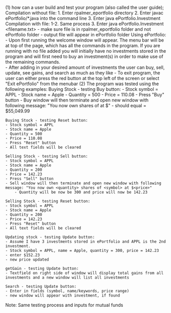 (1) how can a user build and test your program (also called the user guide); 
    Compilation without file: 
        1. Enter rpalmer_eportfolio directory 
        2. Enter javac ePortfolio/*.java into the command line
        3. Enter java ePortfolio.Investment 
    Compilation with file: 
        1-2. Same process
        3. Enter java ePortfolio.Investment <filename.txt>
	- make sure file is in rpalmer_eportfolio folder and not ePortfolio folder
	- output file will appear in ePortfolio folder
    Using ePortfolio:
        - Upon first running the welcome window will appear. The menu bar will be at top of the page, which has all the commands in the program.
	    If you are running with no file added you will initially have no investments stored in the program and will first need to buy an
	    investment(s) in order to make use of the remaining commands.	   		  			   	       		
        - After adding in your desired amount of investments the user can buy, sell, update, see gains, and search as much as they like
        - To exit program, the user can either press the red button at the top left of the screen or select "Exit ePortfolio" from the menubar
(2) The program was tested using the following examples:
    Buying Stock - testing Buy button:
    - Stock symbol = APPL
    - Stock name = Apple
    - Quantity = 500
    - Price = 110.08
    - Press "Buy" button
    - Buy window will then terminate and open new window with following message: "You now own <quantity> shares of <symbol> at $<price>"
        - should equal = $55,049.99

    Buying Stock - testing Reset button:
    - Stock symbol = APPL
    - Stock name = Apple
    - Quantity = 500
    - Price = 110.08
    - Press "Reset" button
    - All text fields will be cleared

    Selling Stock - testing Sell button:
    - Stock symbol = APPL
    - Stock name = Apple
    - Quantity = 200
    - Price = 142.23
    - Press "Sell" button
    - Sell window will then terminate and open new window with following message: "You now own <quantity> shares of <symbol> at $<price>"
        - Quantity will be now be 300 and price will now be 142.23

    Selling Stock - testing Reset button:
    - Stock symbol = APPL
    - Stock name = Apple
    - Quantity = 200
    - Price = 142.23
    - Press "Reset" button
    - All text fields will be cleared
    
    Updating stock - testing Update button:
    - Assume I have 3 investments stored in ePortfolio and APPL is the 2nd investment.  
    - Stock symbol = APPL, name = Apple, quantity = 300, price = 142.23
    - enter $152.23 
    - new price updated

    getGain - testing Update button:
    - Textfield on right side of window will display total gains from all investments and a new window will list all investments 

    Search - testing Update button:
    - Enter in fields (symbol, name/keywords, price range)
    - new window will appear with investment, if found
    

Note: Same testing process and inputs for mutual funds 
